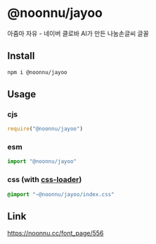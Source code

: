 # @noonnu/jayoo
아줌마 자유 - 네이버 클로바 AI가 만든 나눔손글씨 글꼴

## Install
```sh
npm i @noonnu/jayoo
```
## Usage
### cjs
```js
require("@noonnu/jayoo")
```
### esm
```js
import "@noonnu/jayoo"
```
### css (with [css-loader](https://github.com/webpack-contrib/css-loader))
```css
@import "~@noonnu/jayoo/index.css"
```

## Link
https://noonnu.cc/font_page/556